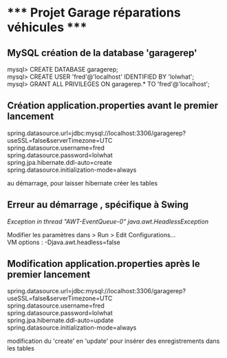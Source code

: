 *** Projet Garage réparations véhicules ***
=
MySQL création de la database 'garagerep'
-
mysql> CREATE DATABASE garagerep;  
mysql> CREATE USER 'fred'@'localhost' IDENTIFIED BY 'lolwhat'; <br/> 
mysql> GRANT ALL PRIVILEGES ON garagerep.* TO 'fred'@'localhost'; <br/> 

Création application.properties avant le premier lancement 
-
spring.datasource.url=jdbc:mysql://localhost:3306/garagerep?useSSL=false&serverTimezone=UTC <br/>
spring.datasource.username=fred <br/>
spring.datasource.password=lolwhat <br/>
spring.jpa.hibernate.ddl-auto=create <br/>
spring.datasource.initialization-mode=always <br/>

au démarrage, pour laisser hibernate créer les tables <br/>

Erreur au démarrage , spécifique à Swing
-
<em>Exception in thread "AWT-EventQueue-0" java.awt.HeadlessException </em> <br/>

Modifier les paramètres dans > Run > Edit Configurations...  <br/>
VM options : -Djava.awt.headless=false <br/> 

Modification application.properties après le premier lancement
-
spring.datasource.url=jdbc:mysql://localhost:3306/garagerep?useSSL=false&serverTimezone=UTC <br/>
spring.datasource.username=fred <br/>
spring.datasource.password=lolwhat <br/>
spring.jpa.hibernate.ddl-auto=update <br/>
spring.datasource.initialization-mode=always <br/>

modification du 'create' en 'update' pour insérer des enregistrements dans les tables <br/> 